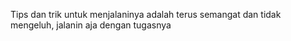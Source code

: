 Tips dan trik untuk menjalaninya adalah terus semangat dan tidak mengeluh, jalanin aja dengan tugasnya